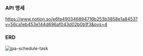 ### API 명세

https://www.notion.so/e6fa490346894716b253b3858e1a8453?v=56ca1eb453e144d696af043d02b0b1f3&pvs=4


### ERD

![jpa-schedule-task](https://github.com/user-attachments/assets/19e13d49-7abb-4455-abfc-ecb5c3657c2c)
